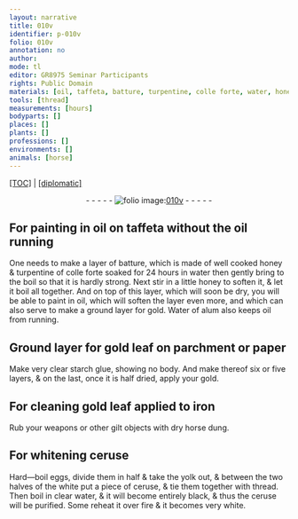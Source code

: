 ```yaml
---
layout: narrative
title: 010v
identifier: p-010v
folio: 010v
annotation: no
author:
mode: tl
editor: GR8975 Seminar Participants
rights: Public Domain
materials: [oil, taffeta, batture, turpentine, colle forte, water, honey, gold, Water of alum, gold leaf, parchment, paper, starch glue, iron, dry horse dung, ceruse, eggs, divide them in half & take the yolk out, & between the two halves of the white, clear water]
tools: [thread]
measurements: [hours]
bodyparts: []
places: []
plants: []
professions: []
environments: []
animals: [horse]
---
```


<p><a href="{{ site.baseurl }}/translation/">[TOC]</a> | <a href="{{ site.baseurl }}/texts/p-010v_tc/">[diplomatic]</a></p><div class="folio" align="center">- - - - - <a href="http://gallica.bnf.fr/ark:/12148/btv1b10500001g/f26.image" target="_blank"><img src="https://cu-mkp.github.io/2017-workshop-edition/assets/photo-icon.png" alt="folio image: " style="display:inline-block; margin-bottom:-3px;"/>010v</a> - - - - - </div>  
  

## For painting in <span class="m">oil</span> on <span class="m">taffeta</span> <span class="add">without the <span class="m">oil</span> running</span>

 
One needs to make a layer of <span class="m">batture</span>, which is made <span class="del">of well cooked honey & <span class="m">turpentine</span></span> of <span class="m">colle forte</span> soaked for 24 <span class="ms">hours</span> in <span class="m">water</span> then gently bring to the boil so that it is hardly strong. Next stir in a little <span class="m">honey</span> to soften it, & let it boil all together. And on top of this layer, which will soon be dry, you will be able to paint in <span class="m">oil</span>, which will soften the layer even more, and which can also serve to make a ground layer for <span class="m">gold</span>. <span class="m">Water of alum</span> also keeps <span class="m">oil</span> from running.
 
 
  

## Ground layer for <span class="m">gold leaf</span> on <span class="m">parchment</span> or <span class="m">paper</span>

 
Make very clear <span class="m">starch glue</span>, showing no body. And make thereof six or five layers, & on the last, once it is half dried, apply your <span class="m">gold</span>.
 
 
  

## For cleaning <span class="m">gold leaf</span> applied to <span class="m">iron</span>

 
Rub your weapons or other gilt objects with <span class="m">dry <span class="al">horse</span> dung</span>.
 
 
  

## For whitening <span class="m">ceruse</span>

 
Hard—boil <span class="m">eggs, divide them in half & take the yolk out, & between the two halves of the white</span> put a piece of <span class="m">ceruse</span>, & tie them together with <span class="tl">thread</span>. Then boil in <span class="m">clear water</span>, & it will become entirely black, & thus the <span class="m">ceruse</span> will be purified. Some reheat it over fire & it becomes very white.
 
